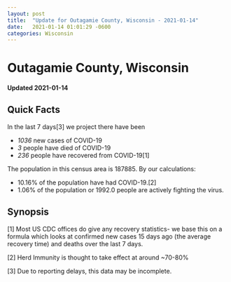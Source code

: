```yaml
---
layout: post
title:  "Update for Outagamie County, Wisconsin - 2021-01-14"
date:   2021-01-14 01:01:29 -0600
categories: Wisconsin
---
```


# Outagamie County, Wisconsin
#### Updated 2021-01-14

## Quick Facts

In the last 7 days[3] we project there have been
- *1036* new cases of COVID-19
- *3* people have died of COVID-19
- *236* people have recovered from COVID-19[1]

The population in this census area is 187885. By our calculations:
- 10.16% of the population have had COVID-19.[2]
- 1.06% of the population or 1992.0 people are actively fighting the virus.

## Synopsis




[1] Most US CDC offices do give any recovery statistics- we base this on a formula which looks at confirmed new cases
15 days ago (the average recovery time) and deaths over the last 7 days.

[2] Herd Immunity is thought to take effect at around ~70-80%

[3] Due to reporting delays, this data may be incomplete.
 
    